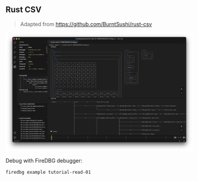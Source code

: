 ## Rust CSV

> Adapted from https://github.com/BurntSushi/rust-csv

![](screenshot.png)

Debug with FireDBG debugger:

```sh
firedbg example tutorial-read-01
```